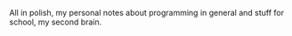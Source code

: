 All in polish, my personal notes about programming in general and stuff for school, my second brain.
